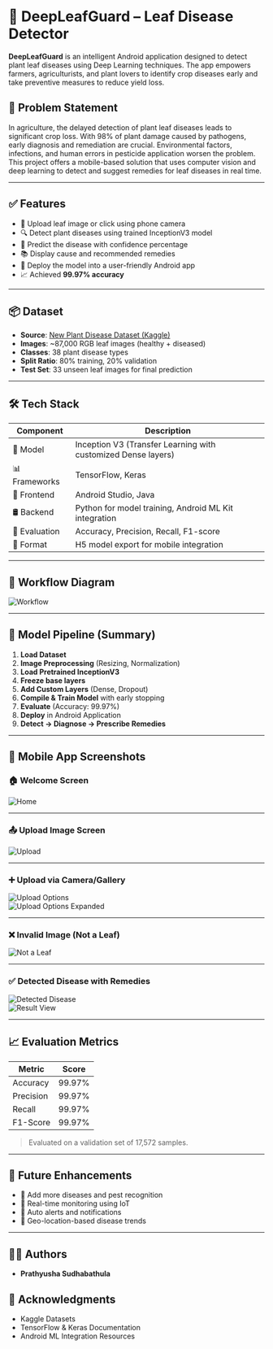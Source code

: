 # 🌿 DeepLeafGuard – Leaf Disease Detector

**DeepLeafGuard** is an intelligent Android application designed to detect plant leaf diseases using Deep Learning techniques. The app empowers farmers, agriculturists, and plant lovers to identify crop diseases early and take preventive measures to reduce yield loss.

## 🧩 Problem Statement

In agriculture, the delayed detection of plant leaf diseases leads to significant crop loss. With 98% of plant damage caused by pathogens, early diagnosis and remediation are crucial. Environmental factors, infections, and human errors in pesticide application worsen the problem. This project offers a mobile-based solution that uses computer vision and deep learning to detect and suggest remedies for leaf diseases in real time.

---

## ✅ Features

- 📸 Upload leaf image or click using phone camera
- 🔍 Detect plant diseases using trained InceptionV3 model
- 🧠 Predict the disease with confidence percentage
- 📚 Display cause and recommended remedies
- 📱 Deploy the model into a user-friendly Android app
- 📈 Achieved **99.97% accuracy**

---

## 📦 Dataset

- **Source**: [New Plant Disease Dataset (Kaggle)](https://www.kaggle.com/datasets/vipoooool/new-plant-diseases-dataset)
- **Images**: ~87,000 RGB leaf images (healthy + diseased)
- **Classes**: 38 plant disease types
- **Split Ratio**: 80% training, 20% validation
- **Test Set**: 33 unseen leaf images for final prediction

---

## 🛠️ Tech Stack

| Component       | Description                                                                 |
|----------------|-----------------------------------------------------------------------------|
| 🧠 Model        | Inception V3 (Transfer Learning with customized Dense layers)               |
| 📊 Frameworks   | TensorFlow, Keras                                                           |
| 📱 Frontend     | Android Studio, Java                                                        |
| 🛢️ Backend      | Python for model training, Android ML Kit integration                       |
| 🧪 Evaluation   | Accuracy, Precision, Recall, F1-score                                        |
| 🧾 Format       | H5 model export for mobile integration                                      |

---

## 📌 Workflow Diagram

![Workflow](./WorkFlowDiagram.png)

---

## 🧮 Model Pipeline (Summary)

1. **Load Dataset**  
2. **Image Preprocessing** (Resizing, Normalization)  
3. **Load Pretrained InceptionV3**  
4. **Freeze base layers**  
5. **Add Custom Layers** (Dense, Dropout)  
6. **Compile & Train Model** with early stopping  
7. **Evaluate** (Accuracy: 99.97%)  
8. **Deploy** in Android Application  
9. **Detect → Diagnose → Prescribe Remedies**

---

## 📱 Mobile App Screenshots

### 🏠 Welcome Screen

![Home](./Output%20Screens/1.jpeg)

---

### 📤 Upload Image Screen

![Upload](./Output%20Screens/2.jpeg)

---

### ➕ Upload via Camera/Gallery

![Upload Options](./Output%20Screens/3.jpeg)  
![Upload Options Expanded](./Output%20Screens/4.jpeg)

---

### ❌ Invalid Image (Not a Leaf)

![Not a Leaf](./Output%20Screens/5.jpeg)

---

### ✅ Detected Disease with Remedies

![Detected Disease](./Output%20Screens/7.jpeg)  
![Result View](./Output%20Screens/6.jpeg)

---

## 📈 Evaluation Metrics

| Metric        | Score     |
|---------------|-----------|
| Accuracy      | 99.97%    |
| Precision     | 99.97%    |
| Recall        | 99.97%    |
| F1-Score      | 99.97%    |

> Evaluated on a validation set of 17,572 samples.

---

## 🔮 Future Enhancements

- 🐛 Add more diseases and pest recognition  
- 📡 Real-time monitoring using IoT  
- 🔔 Auto alerts and notifications  
- 📍 Geo-location-based disease trends  

---

## 👩‍💻 Authors

- **Prathyusha Sudhabathula** 

## 🙏 Acknowledgments

- Kaggle Datasets  
- TensorFlow & Keras Documentation  
- Android ML Integration Resources  
